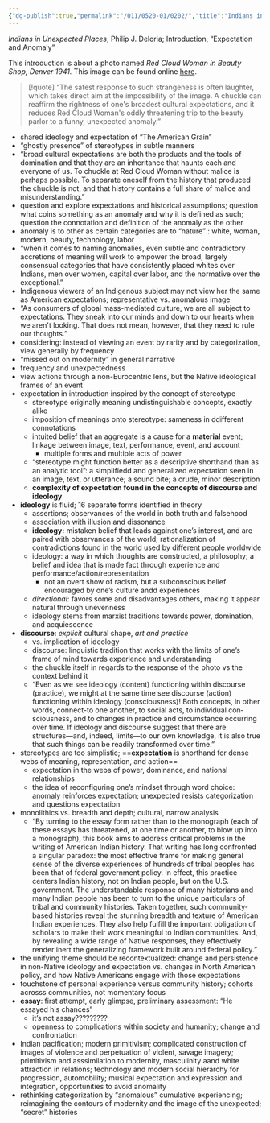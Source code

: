 ```yaml
---
{"dg-publish":true,"permalink":"/011/0520-01/0202/","title":"Indians in Unexpected Places, Introduction","tags":["ETHNS350"],"created":"2024-09-26T15:29:03.000-07:00","updated":"2024-09-26T15:29:03.000-07:00"}
---
```


*Indians in Unexpected Places*, Philip J. Deloria; Introduction, “Expectation and Anomaly”

This introduction is about a photo named *Red Cloud Woman in Beauty Shop, Denver 1941.* This image can be found online [here](https://digital.denverlibrary.org/digital/collection/p15330coll22/id/32817/).

>[!quote] “The safest response to such strangeness is often laughter, which takes direct aim at the impossibility of the image. A chuckle can reaffirm the right­ness of one's broadest cultural expectations, and it reduces Red Cloud Woman's oddly threatening trip to the beauty parlor to a funny, unex­pected anomaly.”
- shared ideology and expectation of “The American Grain”
- “ghostly presence” of stereotypes in subtle manners
- “broad cultural expectations are both the products and the tools of domination and that they are an inheritance that haunts each and everyone of us. To chuckle at Red Cloud Woman without malice is perhaps possible. To separate oneself from the history that produced the chuckle is not, and that history contains a full share of malice and misunder­standing.”
- question and explore expectations and historical assumptions; question what coins something as an anomaly and why it is defined as such; question the connotation and definition of the anomaly as the other
- anomaly is to other as certain categories are to “nature” : white, woman, modern, beauty, technology, labor
- “when it comes to naming anomalies, even subtle and contradictory accretions of meaning will work to empower the broad, largely consensual categories that have consis­tently placed whites over Indians, men over women, capital over labor, and the normative over the exceptional.”
- Indigenous viewers of an Indigenous subject may not view her the same as American expectations; representative vs. anomalous image
- “As consumers of global mass-mediated culture, we are all subject to expectations. They sneak into our minds and down to our hearts when we aren't looking. That does not mean, however, that they need to rule our thoughts.”
- considering: instead of viewing an event by rarity and by categorization, view generally by frequency
- “missed out on modernity” in general narrative
- frequency and unexpectedness
- view actions through a non-Eurocentric lens, but the Native ideological frames of an event
- expectation in introduction inspired by the concept of stereotype
	- stereotype originally meaning undistinguishable concepts, exactly alike
	- imposition of meanings onto stereotype: sameness in ddifferent connotations
	- intuited belief that an aggregate is a cause for a **material** event; linkage between image, text, performance, event, and account
		- multiple forms and multiple acts of power
	- “stereotype might function better as a descriptive shorthand than as an analytic tool”: a simplifiedd and generalized expectation seen in an image, text, or utterance; a sound bite; a crude, minor description
	- **complexity of expectation found in the concepts of discourse and ideology**
- **ideology** is fluid; 16 separate forms identified in theory
	- assertions; observances of the world in both truth and falsehood
	- association with illusion and dissonance
	- **ideology:** mistaken belief that leads against one’s interest, and are paired with observances of the world; rationalization of contradictions found in the world used by different people worldwide
	- ideology: a way in which thoughts are constructed, a philosophy; a belief and idea that is made fact through experience and performance/action/representation
		- not an overt show of racism, but a subconscious belief encouraged by one’s culture andd experiences
	- *directional*: favors some and disadvantages others, making it appear natural through unevenness
	- ideology stems from marxist traditions towards power, domination, and acquiescence
- **discourse**: *explicit* cultural shape, *art and practice*
	- vs. implication of ideology
	- discourse: linguistic tradition that works with the limits of one’s frame of mind towards experience and understanding
	- the chuckle itself in regards to the response of the photo vs the context behind it
	- “Even as we see ideology (content) functioning within discourse (practice), we might at the same time see discourse (ac­tion) functioning within ideology (consciousness)! Both concepts, in other words, connect-to one another, to social acts, to individual con­sciousness, and to changes in practice and circumstance occurring over time. If ideology and discourse suggest that there are structures—and, indeed, limits—to our own knowledge, it is also true that such things can be readily transformed over time.”
- stereotypes are too simplistic; ==**expectation** is shorthand for dense webs of meaning, representation, and action==
	- expectation in the webs of power, dominance, and national relationships
	- the idea of reconfiguring one’s mindset through word choice: anomaly reinforces expectation; unexpected resists categorization and questions expectation
- monolithics vs. breadth and depth; cultural, narrow analysis
	- “By turning to the essay form rather than to the monograph (each of these essays has threatened, at one time or another, to blow up into a monograph), this book aims to address critical problems in the writing of American Indian history. That writing has long confronted a singular paradox: the most effective frame for making general sense of the diverse experiences of hundreds of tribal peoples has been that of federal government policy. In effect, this practice centers Indian history, not on Indian people, but on the U.S. government. The understandable response of many historians and many Indian people has been to turn to the unique particulars of tribal and community histories. Taken together, such community-based histories reveal the stunning breadth and texture of American Indian experiences. They also help fulfill the important obli­gation of scholars to make their work meaningful to Indian communi­ties. And, by revealing a wide range of Native responses, they effectively render inert the generalizing framework built around federal policy.”
- the unifying theme should be recontextualized: change and persistence in non-Native ideology and expectation vs. changes in North American policy, and how Native Americans engage with those expectations
- touchstone of personal experience versus community history; cohorts acrosss communities, not momentary focus
- **essay**: first attempt, early glimpse, preliminary assessment: “He essayed his chances”
	- it’s not assay?????????
	- openness to complications within society and humanity; change and confrontation
- Indian pacification; modern primitivism; complicated construction of images of violence and perpetuation of violent, savage imagery; primitivism and asssimilation to modernity, masculinity aand white attraction in relations; technology and modern social hierarchy for progression, automobility; musical expectation and expression and integration, opportunities to avoid anomality
- rethinking categorization by “anomalous” cumulative experiencing; reimagining the contours of modernity and the image of the unexpected; “secret” histories